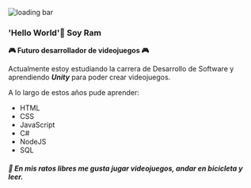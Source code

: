 ![loading bar](https://user-images.githubusercontent.com/45368708/114599079-038cf280-9c69-11eb-8fba-6063115380fe.jpg)






### 'Hello World'👋 Soy Ram
**🎮 Futuro desarrollador de videojuegos 🎮**

Actualmente estoy estudiando la carrera de Desarrollo de Software y aprendiendo _**Unity**_ para poder crear videojuegos.

A lo largo de estos años pude aprender:
- HTML
- CSS
- JavaScript
- C#
- NodeJS
- SQL 

##### 🧐 En mis ratos libres me gusta jugar videojuegos, andar en bicicleta y leer.

